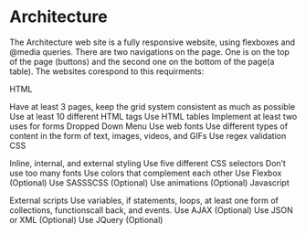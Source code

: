 # Architecture

The Architecture web site is a fully responsive website, using flexboxes and @media queries.
There are two navigations on the page. One is on the top of the page (buttons) and the second one on 
the bottom of the page(a table). The websites corespond to this requirments:


HTML

Have at least 3 pages, keep the grid system consistent as much as possible
Use at least 10 different HTML tags
Use HTML tables
Implement at least two uses for forms
Dropped Down Menu 
Use web fonts
Use different types of content in the form of text, images, videos, and GIFs
Use regex validation
CSS

Inline, internal, and external styling
Use five different CSS selectors
Don’t use too many fonts
Use colors that complement each other
Use Flexbox (Optional)
Use SASSSCSS (Optional)
Use animations (Optional)
Javascript

External scripts
Use variables, if statements, loops, at least one form of collections, functionscall back, and events.
Use AJAX (Optional) 
Use JSON or XML (Optional)
Use JQuery (Optional)
